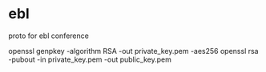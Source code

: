 # ebl
proto for ebl conference

openssl genpkey -algorithm RSA -out private_key.pem -aes256
openssl rsa -pubout -in private_key.pem -out public_key.pem



